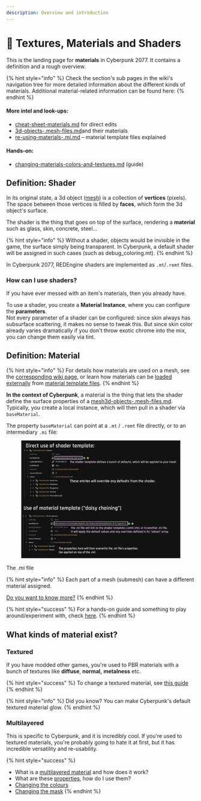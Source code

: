 ```yaml
---
description: Overview and introduction
---
```


# 🔮 Textures, Materials and Shaders

This is the landing page for **materials** in Cyberpunk 2077. It contains a definition and a rough overview.&#x20;

{% hint style="info" %}
Check the section's sub pages in the wiki's navigation tree for more detailed information about the different kinds of materials. Additional material-related information can be found here:
{% endhint %}

#### More intel and look-ups:

* [cheat-sheet-materials.md](../references-lists-and-overviews/cheat-sheet-materials.md "mention") for direct edits
* [3d-objects-.mesh-files.md](../files-and-what-they-do/3d-objects-.mesh-files.md "mention")and their materials
* [re-using-materials-.mi.md](re-using-materials-.mi.md "mention") – material template files explained

#### Hands-on:

* [changing-materials-colors-and-textures.md](../modding-guides/items-equipment/editing-existing-items/changing-materials-colors-and-textures.md "mention") (guide)

## Definition: Shader

In its original state, a 3d object ([mesh](../files-and-what-they-do/3d-objects-.mesh-files.md)) is a collection of **vertices** (pixels). The space between those vertices is filled by **faces**, which form the 3d object's surface.&#x20;

The shader is the thing that goes on top of the surface, rendering a **material** such as glass, skin, concrete, steel…

{% hint style="info" %}
Without a shader, objects would be invisible in the game, the surface simply being transparent. In Cyberpunk, a default shader will be assigned in such cases (such as debug\_coloring.mt).
{% endhint %}

In Cyberpunk 2077, REDEngine shaders are implemented as `.mt`/`.remt` files.&#x20;

### How can I use shaders?

If you have ever messed with an item's materials, then you already have.&#x20;

To use a shader, you create a **Material Instance**, where you can configure the **parameters**. \
Not every parameter of a shader can be configured: since skin always has subsurface scattering, it makes no sense to tweak this. But since skin color already varies dramatically if you don't throw exotic chrome into the mix, you can change them easily via tint.

## Definition: Material&#x20;

{% hint style="info" %}
For details how materials are used on a mesh, see the [corresponding wiki page](../files-and-what-they-do/3d-objects-.mesh-files.md), or learn how materials can be [loaded externally](../files-and-what-they-do/3d-objects-.mesh-files.md#material-reference-reusing-materials) from [material template files](re-using-materials-.mi.md).&#x20;
{% endhint %}

**In the context of Cyberpunk**, a material is the thing that lets the shader define the surface properties of a [mesh](../files-and-what-they-do/3d-objects-.mesh-files.md)[3d-objects-.mesh-files.md](../files-and-what-they-do/3d-objects-.mesh-files.md "mention"). Typically, you create a local instance, which will then pull in a shader via `baseMaterial`.

The property `baseMaterial` can point at a `.mt` / `.remt` file directly, or to an intermediary `.mi` file:

<figure><img src="../../.gitbook/assets/materials_mt_and_mi.png" alt=""><figcaption></figcaption></figure>

The .mi file&#x20;

{% hint style="info" %}
Each part of a mesh (submesh) can have a different material assigned.&#x20;

[Do you want  to know more?](../files-and-what-they-do/3d-objects-.mesh-files.md#chunkmaterials)
{% endhint %}

{% hint style="success" %}
For a hands-on guide and something to play around/experiment with, check [here](../modding-guides/everything-else/textured-items-and-cyberpunk-materials.md).
{% endhint %}

## What kinds of material exist?

### Textured

If you have modded other games, you're used to PBR materials with a bunch of textures like **diffuse**, **normal,** **metalness** etc.&#x20;

{% hint style="success" %}
To change a textured material, see [this guide](../modding-guides/items-equipment/editing-existing-items/changing-materials-colors-and-textures.md#step-2-finding-the-correct-appearance)
{% endhint %}

{% hint style="info" %}
Did you know? You can make Cyberpunk's default textured material glow.
{% endhint %}

### Multilayered

This is specific to Cyberpunk, and it is incredibly cool. If you're used to textured materials, you're probably going to hate it at first, but it has incredible versatility and re-usability.&#x20;

{% hint style="success" %}
* What is a [multilayered material](multilayered/) and how does it work?
* What are these [properties](multilayered/multilayered-material-properties.md), how do I use them?
* [Changing the colours](../modding-guides/items-equipment/editing-existing-items/changing-materials-colors-and-textures.md#multilayered-material)
* [Changing the mask](../textures/custom-multilayermasks.md)
{% endhint %}

